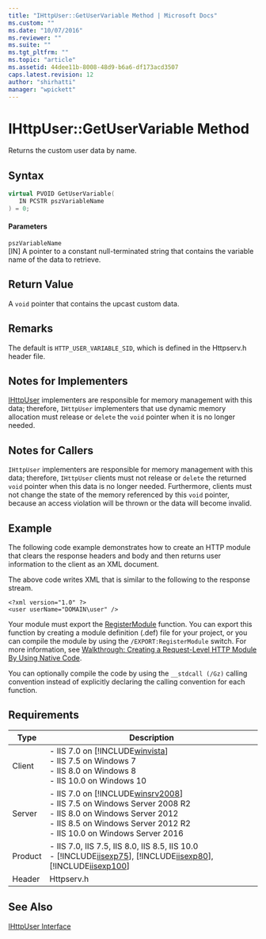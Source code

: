 ```yaml
---
title: "IHttpUser::GetUserVariable Method | Microsoft Docs"
ms.custom: ""
ms.date: "10/07/2016"
ms.reviewer: ""
ms.suite: ""
ms.tgt_pltfrm: ""
ms.topic: "article"
ms.assetid: 44dee11b-8008-48d9-b6a6-df173acd3507
caps.latest.revision: 12
author: "shirhatti"
manager: "wpickett"
---
```

# IHttpUser::GetUserVariable Method
Returns the custom user data by name.  
  
## Syntax  
  
```cpp  
virtual PVOID GetUserVariable(  
   IN PCSTR pszVariableName  
) = 0;  
```  
  
#### Parameters  
 `pszVariableName`  
 [IN] A pointer to a constant null-terminated string that contains the variable name of the data to retrieve.  
  
## Return Value  
 A `void` pointer that contains the upcast custom data.  
  
## Remarks  
 The default is `HTTP_USER_VARIABLE_SID`, which is defined in the Httpserv.h header file.  
  
## Notes for Implementers  
 [IHttpUser](../../web-development-reference\native-code-api-reference/ihttpuser-interface.md) implementers are responsible for memory management with this data; therefore, `IHttpUser` implementers that use dynamic memory allocation must release or `delete` the `void` pointer when it is no longer needed.  
  
## Notes for Callers  
 `IHttpUser` implementers are responsible for memory management with this data; therefore, `IHttpUser` clients must not release or `delete` the returned `void` pointer when this data is no longer needed. Furthermore, clients must not change the state of the memory referenced by this `void` pointer, because an access violation will be thrown or the data will become invalid.  
  
## Example  
 The following code example demonstrates how to create an HTTP module that clears the response headers and body and then returns user information to the client as an XML document.  
  
<!-- TODO: review snippet reference  [!CODE [IHttpUser#8](IHttpUser#8)]  -->  
  
 The above code writes XML that is similar to the following to the response stream.  
  
```  
<?xml version="1.0" ?>  
<user userName="DOMAIN\user" />  
```  
  
 Your module must export the [RegisterModule](../../web-development-reference\native-code-api-reference/pfn-registermodule-function.md) function. You can export this function by creating a module definition (.def) file for your project, or you can compile the module by using the `/EXPORT:RegisterModule` switch. For more information, see [Walkthrough: Creating a Request-Level HTTP Module By Using Native Code](../../web-development-reference\native-code-development-overview\walkthrough-creating-a-request-level-http-module-by-using-native-code.md).  
  
 You can optionally compile the code by using the `__stdcall (/Gz)` calling convention instead of explicitly declaring the calling convention for each function.  
  
## Requirements  
  
|Type|Description|  
|----------|-----------------|  
|Client|-   IIS 7.0 on [!INCLUDE[winvista](../../wmi-provider/includes/winvista-md.md)]<br />-   IIS 7.5 on Windows 7<br />-   IIS 8.0 on Windows 8<br />-   IIS 10.0 on Windows 10|  
|Server|-   IIS 7.0 on [!INCLUDE[winsrv2008](../../wmi-provider/includes/winsrv2008-md.md)]<br />-   IIS 7.5 on Windows Server 2008 R2<br />-   IIS 8.0 on Windows Server 2012<br />-   IIS 8.5 on Windows Server 2012 R2<br />-   IIS 10.0 on Windows Server 2016|  
|Product|-   IIS 7.0, IIS 7.5, IIS 8.0, IIS 8.5, IIS 10.0<br />-   [!INCLUDE[iisexp75](../../web-development-reference/native-code-api-reference/includes/iisexp75-md.md)], [!INCLUDE[iisexp80](../../web-development-reference/native-code-api-reference/includes/iisexp80-md.md)], [!INCLUDE[iisexp100](../../web-development-reference/native-code-api-reference/includes/iisexp100-md.md)]|  
|Header|Httpserv.h|  
  
## See Also  
 [IHttpUser Interface](../../web-development-reference\native-code-api-reference/ihttpuser-interface.md)